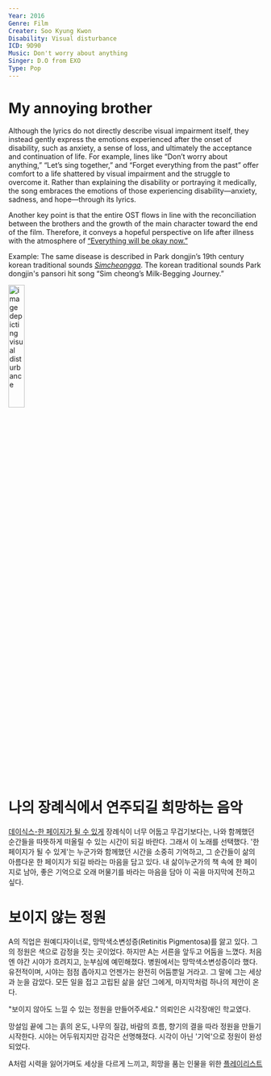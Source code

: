 ```yaml
---
Year: 2016
Genre: Film
Creater: Soo Kyung Kwon
Disability: Visual disturbance
ICD: 9D90
Music: Don't worry about anything
Singer: D.O from EXO
Type: Pop
---
```


# My annoying brother

Although the lyrics do not directly describe visual impairment itself, they instead gently express the emotions experienced after the onset of disability, such as anxiety, a sense of loss, and ultimately the acceptance and continuation of life. For example, lines like “Don’t worry about anything,” “Let’s sing together,” and “Forget everything from the past” offer comfort to a life shattered by visual impairment and the struggle to overcome it. Rather than explaining the disability or portraying it medically, the song embraces the emotions of those experiencing disability—anxiety, sadness, and hope—through its lyrics.

Another key point is that the entire OST flows in line with the reconciliation between the brothers and the growth of the main character toward the end of the film. Therefore, it conveys a hopeful perspective on life after illness with the atmosphere of [“Everything will be okay now.”](https://youtu.be/C271IWMrvQo?si=ioxZgeQs8xSFISQF)

Example: The same disease is described in Park dongjin’s 19th century korean traditional sounds [*Simcheongga*](ahn_ryeogyeong.md). The korean traditional sounds Park dongjin's pansori hit song “Sim cheong’s Milk-Begging Journey.”

<img src="./park_jihyun_img.PNG" alt="image depicting visual disturbance" style="width:25%;" />

# 나의 장례식에서 연주되길 희망하는 음악
[데이식스-한 페이지가 될 수 있게](https://youtu.be/vnS_jn2uibs?si=4BHRU0bYm84D-y8U)
장례식이 너무 어둡고 무겁기보다는, 나와 함께했던 순간들을 따뜻하게 떠올릴 수 있는 시간이 되길 바란다. 그래서 이 노래를 선택했다. '한 페이지가 될 수 있게'는 누군가와 함께했던 시간을 소중히 기억하고, 그 순간들이 삶의 아름다운 한 페이지가 되길 바라는 마음을 담고 있다. 내 삶이누군가의 책 속에 한 페이지로 남아, 좋은 기억으로 오래 머물기를 바라는 마음을 담아 이 곡을 마지막에 전하고 싶다.

# 보이지 않는 정원
A의 직업은 원예디자이너로, 망막색소변성증(Retinitis Pigmentosa)를 앓고 있다. 그의 정원은 색으로 감정을 짓는 곳이었다. 하지만 A는 서른을 앞두고 어둠을 느꼈다. 처음엔 야간 시야가 흐려지고, 눈부심에 예민해졌다. 병원에서는 망막색소변성증이라 했다. 유전적이며, 시야는 점점 좁아지고 언젠가는 완전히 어둠뿐일 거라고. 그 말에 그는 세상과 눈을 감았다. 모든 일을 접고 고립된 삶을 살던 그에게, 마지막처럼 하나의 제안이 온다. 

"보이지 않아도 느낄 수 있는 정원을 만들어주세요."
의뢰인은 시각장애인 학교였다. 

망설임 끝에 그는 흙의 온도, 나무의 질감, 바람의 흐름, 향기의 결을 따라 정원을 만들기 시작한다. 시야는 어두워지지만 감각은 선명해졌다. 시각이 아닌 '기억'으로 정원이 완성되었다. 

A처럼 시력을 잃어가며도 세상을 다르게 느끼고, 희망을 품는 인물을 위한 [플레이리스트](https://youtube.com/playlist?list=PLK_vqXZMkeVuv_Rc8OHGqMczAtF7Gdv0f&si=Iu_aweCcUSkul-sF)
